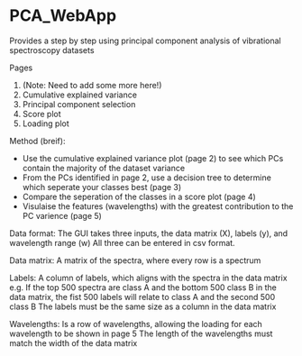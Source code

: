 # PCA_WebApp

Provides a step by step using principal component analysis of vibrational spectroscopy datasets

Pages
1) (Note: Need to add some more here!)
2) Cumulative explained variance
3) Principal component selection
4) Score plot 
5) Loading plot

Method (breif):

- Use the cumulative explained variance plot (page 2) to see which PCs contain the majority of the dataset variance
- From the PCs identified in page 2, use a decision tree to determine which seperate your classes best (page 3)
- Compare the seperation of the classes in a score plot (page 4)
- Visulaise the features (wavelengths) with the greatest contribution to the PC varience (page 5)

Data format:
The GUI takes three inputs, the data matrix (X), labels (y), and wavelength range (w)
All three can be entered in csv format.

Data matrix: A matrix of the spectra, where every row is a spectrum

Labels: A column of labels, which aligns with the spectra in the data matrix 
e.g. If the top 500 spectra are class A and the bottom 500 class B in the data matrix, the fist 500 labels will relate to class A and the second 500 class B
The labels must be the same size as a column in the data matrix

Wavelengths: Is a row of wavelengths, allowing the loading for each wavelength to be shown in page 5
The length of the wavelengths must match the width of the data matrix
